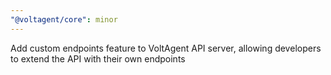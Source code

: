 ```yaml
---
"@voltagent/core": minor
---
```


Add custom endpoints feature to VoltAgent API server, allowing developers to extend the API with their own endpoints
